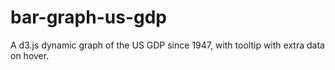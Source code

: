 # bar-graph-us-gdp
A d3.js dynamic graph of the US GDP since 1947, with tooltip with extra data on hover.
